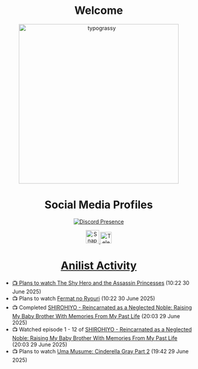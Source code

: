 <div align="center">

# Welcome
<a href="https://github.com/kawarimidoll/typograssy">
    <img alt="typograssy" src="https://typograssy.deno.dev/api?text=%E3%82%88%E3%81%86%E3%81%93%E3%81%9D%E3%81%BF%E3%81%AA%E3%81%95%E3%82%93%20-%20Sheby--&&l0=none&l1=82d9d0&l2=027353&l3=038c4c&l4=01402e&bg=none&frame=none&speed=100&comment=" width="421.99">
</a>

</div>

<div align="center">

# Social Media Profiles

[![Discord Presence](https://lanyard.cnrad.dev/api/612532963938271232)](https://discord.com/users/612532963938271232)


<a href="https://www.snapchat.com/add/a.sheby" title="Snapchat Profile">
    <img src="https://www.freepnglogos.com/uploads/snapchat-logo-png-0.png" width="35" alt="Snapchat Logo" />


<a href="https://t.me/ASheby" title="Telegram Profile">
    <img src="https://www.freepnglogos.com/uploads/telegram-logo-png-0.png" width="30" alt="Telegram Logo" />


</div>

<div align="center">

# Anilist Activity

</div>

<!-- ANILIST_ACTIVITY:start -->

-   📺 Plans to watch [The Shy Hero and the Assassin Princesses](https://anilist.co/anime/186561) (10:22 30 June 2025)
-   📺 Plans to watch [Fermat no Ryouri](https://anilist.co/anime/186003) (10:22 30 June 2025)
-   📺 Completed [SHIROHIYO - Reincarnated as a Neglected Noble: Raising My Baby Brother With Memories From My Past Life](https://anilist.co/anime/179541) (20:03 29 June 2025)
-   📺 Watched episode 1 - 12 of [SHIROHIYO - Reincarnated as a Neglected Noble: Raising My Baby Brother With Memories From My Past Life](https://anilist.co/anime/179541) (20:03 29 June 2025)
-   📺 Plans to watch [Uma Musume: Cinderella Gray Part 2](https://anilist.co/anime/195240) (19:42 29 June 2025)

<!-- ANILIST_ACTIVITY:end -->

